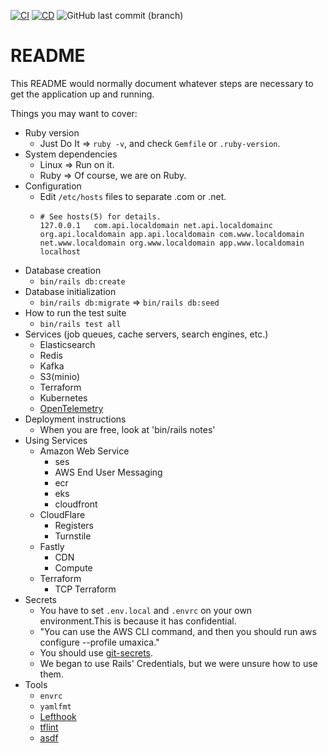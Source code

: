 [![CI](https://github.com/seahal/umaxica-app-jit-ruby-on-rails/actions/workflows/integration.yml/badge.svg?branch=main)](https://github.com/seahal/umaxica-app-jit-ruby-on-rails/actions/workflows/integration.yml) [![CD](https://github.com/seahal/umaxica-app-jit-ruby-on-rails/actions/workflows/delivery.yaml/badge.svg?branch=main)](https://github.com/seahal/umaxica-app-jit-ruby-on-rails/actions/workflows/delivery.yaml)  ![GitHub last commit (branch)](https://img.shields.io/github/last-commit/seahal/umaxica-app-jit-server/main)
# README


This README would normally document whatever steps are necessary to get the
application up and running.

Things you may want to cover:

* Ruby version
    - Just Do It => `ruby -v`, and check `Gemfile` or `.ruby-version`.
* System dependencies
  - Linux => Run on it.
  - Ruby => Of course, we are on Ruby.
* Configuration
    - Edit `/etc/hosts` files to separate .com or .net.
    - ```
      # See hosts(5) for details.
	  127.0.0.1   com.api.localdomain net.api.localdomainc org.api.localdomain app.api.localdomain com.www.localdomain net.www.localdomain org.www.localdomain app.www.localdomain localhost
	  ```
* Database creation
    - `bin/rails db:create`
* Database initialization
    - `bin/rails db:migrate` => `bin/rails db:seed`
* How to run the test suite
    - `bin/rails test all`
* Services (job queues, cache servers, search engines, etc.)
    - Elasticsearch
    - Redis
    - Kafka
    - S3(minio)
    - Terraform
    * Kubernetes
    * [OpenTelemetry](https://opentelemetry.io/)
* Deployment instructions
    - When you are free, look at 'bin/rails notes'
* Using Services
  * Amazon Web Service
    * ses
    * AWS End User Messaging
    * ecr
    * eks
    * cloudfront
  * CloudFlare
    * Registers
    * Turnstile
  * Fastly
    * CDN
    * Compute
  * Terraform
    * TCP Terraform
* Secrets
  * You have to set `.env.local` and `.envrc` on your own environment.This is because it has confidential.
  * "You can use the AWS CLI command, and then you should run aws configure --profile umaxica."
  * You should use [git-secrets](https://github.com/awslabs/git-secrets).
  * We began to use Rails' Credentials, but we were unsure how to use them.
* Tools
  * `envrc`
  * `yamlfmt`
  * [Lefthook](https://github.com/evilmartians/lefthook)
  * [tflint](https://github.com/terraform-linters/tflint)
  * [asdf](https://asdf-vm.com/)